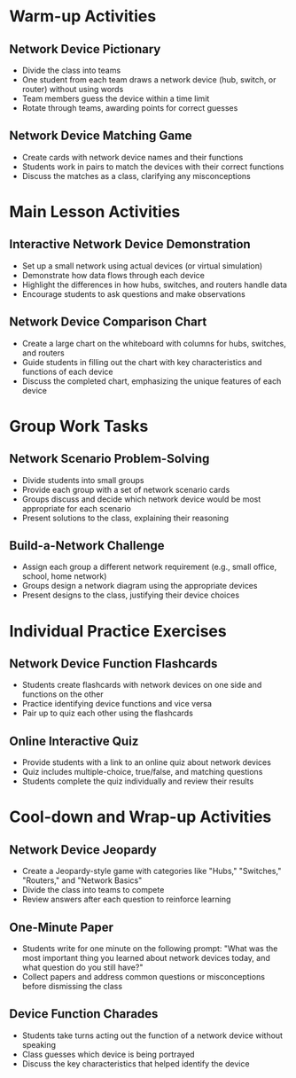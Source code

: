 # Warm-up Activities

## Network Device Pictionary
- Divide the class into teams
- One student from each team draws a network device (hub, switch, or router) without using words
- Team members guess the device within a time limit
- Rotate through teams, awarding points for correct guesses

## Network Device Matching Game
- Create cards with network device names and their functions
- Students work in pairs to match the devices with their correct functions
- Discuss the matches as a class, clarifying any misconceptions

# Main Lesson Activities

## Interactive Network Device Demonstration
- Set up a small network using actual devices (or virtual simulation)
- Demonstrate how data flows through each device
- Highlight the differences in how hubs, switches, and routers handle data
- Encourage students to ask questions and make observations

## Network Device Comparison Chart
- Create a large chart on the whiteboard with columns for hubs, switches, and routers
- Guide students in filling out the chart with key characteristics and functions of each device
- Discuss the completed chart, emphasizing the unique features of each device

# Group Work Tasks

## Network Scenario Problem-Solving
- Divide students into small groups
- Provide each group with a set of network scenario cards
- Groups discuss and decide which network device would be most appropriate for each scenario
- Present solutions to the class, explaining their reasoning

## Build-a-Network Challenge
- Assign each group a different network requirement (e.g., small office, school, home network)
- Groups design a network diagram using the appropriate devices
- Present designs to the class, justifying their device choices

# Individual Practice Exercises

## Network Device Function Flashcards
- Students create flashcards with network devices on one side and functions on the other
- Practice identifying device functions and vice versa
- Pair up to quiz each other using the flashcards

## Online Interactive Quiz
- Provide students with a link to an online quiz about network devices
- Quiz includes multiple-choice, true/false, and matching questions
- Students complete the quiz individually and review their results

# Cool-down and Wrap-up Activities

## Network Device Jeopardy
- Create a Jeopardy-style game with categories like "Hubs," "Switches," "Routers," and "Network Basics"
- Divide the class into teams to compete
- Review answers after each question to reinforce learning

## One-Minute Paper
- Students write for one minute on the following prompt:
  "What was the most important thing you learned about network devices today, and what question do you still have?"
- Collect papers and address common questions or misconceptions before dismissing the class

## Device Function Charades
- Students take turns acting out the function of a network device without speaking
- Class guesses which device is being portrayed
- Discuss the key characteristics that helped identify the device